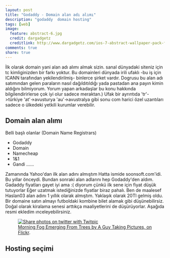 ```yaml
---
layout: post
title: "Godaddy - Domain alan adı alımı"
description: "godaddy  domain hosting"
tags: [web]
image:
  feature: abstract-6.jpg
  credit: dargadgetz
  creditlink: http://www.dargadgetz.com/ios-7-abstract-wallpaper-pack-for-iphone-5-and-ipod-touch-retina/
comments: true
share: true
---
```


İlk olarak domain yani alan  adı alımı  almak  sizin. sanal dünyadaki  siteniz için tc kimliginizden bir  farkı yoktur.
Bu  domainleri dünyada  irili ufaklı -bu iş  için  ICANN  tarafından yekilendirilmiş- binlerce şirket vardır. Dogrusu bu alan  adı  satımından gelen paraların nasıl dağıldıtıldığı yada pastadan ana payın kimin aldığını bilmiyorum. Yorum yapan arkadaşlar bu konu hakkında bilgilendirirlerse çok iyi olur sadece meraktan.)
Ufak bir ayrıntıda  'tr'->türkiye     'at'->avusturya  'au'->avustralya gibi sonu  com harici özel uzantıları sadece o ülkedeki yetkili kurumlar verebilir.    

## Domain alan alımı   

Belli başlı olanlar  (Domain Name Registrars)

* Godaddy
* Domain
* Namecheap
* 1&1
* Gandi 
......

Zamanında  Yahoo'dan   ilk alan adını almıştım Hatta ismide soonsoft.com'idi. Bu yıllar önceydi. Bundan  sonraki alan adlarını hep Godaddy'den aldım.  Gadaddy  fiyatları  gayet iyi  ama :(  diyorum  çünkü ilk sene için fiyat düşük tutuyorlar Eğer uzatmak istediğinizde fiyatlar biraz pahalı. Ben   de maalesef Haslan03 alan adını 1 yıllık olarak almıştım. Yaklaşık olarak 20Tl gelmiş oldu. Bir domaine satın  almayı futboldaki kombine bilet alamak gibi  düşünebilirsiz. Doğal olarak kiralama senesi arttıkça maaliyetlerini de düşürüyorlar. Aşağıda resmi ekledim ınceleyebilirsiniz.

<figure>
	<a href="http://twitpic.com/dl4i76" title="Share photos on twitter with Twitpic"><img src="http://twitpic.com/show/thumb/dl4i76.png"  alt="Share photos on twitter with Twitpic"></a>
	<figcaption><a href=""  title="godaddy">Morning Fog Emerging From Trees by A Guy Taking Pictures, on Flickr</a>.</figcaption>
</figure>

## Hosting  seçimi  

